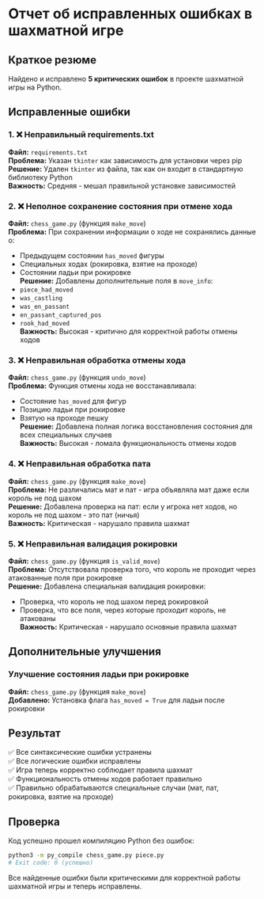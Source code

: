 # Отчет об исправленных ошибках в шахматной игре

## Краткое резюме
Найдено и исправлено **5 критических ошибок** в проекте шахматной игры на Python.

## Исправленные ошибки

### 1. ❌ Неправильный requirements.txt
**Файл:** `requirements.txt`  
**Проблема:** Указан `tkinter` как зависимость для установки через pip  
**Решение:** Удален `tkinter` из файла, так как он входит в стандартную библиотеку Python  
**Важность:** Средняя - мешал правильной установке зависимостей

### 2. ❌ Неполное сохранение состояния при отмене хода
**Файл:** `chess_game.py` (функция `make_move`)  
**Проблема:** При сохранении информации о ходе не сохранялись данные о:
- Предыдущем состоянии `has_moved` фигуры
- Специальных ходах (рокировка, взятие на проходе)
- Состоянии ладьи при рокировке  
**Решение:** Добавлены дополнительные поля в `move_info`:
- `piece_had_moved`
- `was_castling`
- `was_en_passant`
- `en_passant_captured_pos`
- `rook_had_moved`  
**Важность:** Высокая - критично для корректной работы отмены ходов

### 3. ❌ Неправильная обработка отмены хода
**Файл:** `chess_game.py` (функция `undo_move`)  
**Проблема:** Функция отмены хода не восстанавливала:
- Состояние `has_moved` для фигур
- Позицию ладьи при рокировке
- Взятую на проходе пешку  
**Решение:** Добавлена полная логика восстановления состояния для всех специальных случаев  
**Важность:** Высокая - ломала функциональность отмены ходов

### 4. ❌ Неправильная обработка пата
**Файл:** `chess_game.py` (функция `make_move`)  
**Проблема:** Не различались мат и пат - игра объявляла мат даже если король не под шахом  
**Решение:** Добавлена проверка на пат: если у игрока нет ходов, но король не под шахом - это пат (ничья)  
**Важность:** Критическая - нарушало правила шахмат

### 5. ❌ Неправильная валидация рокировки
**Файл:** `chess_game.py` (функция `is_valid_move`)  
**Проблема:** Отсутствовала проверка того, что король не проходит через атакованные поля при рокировке  
**Решение:** Добавлена специальная валидация рокировки:
- Проверка, что король не под шахом перед рокировкой
- Проверка, что все поля, через которые проходит король, не атакованы  
**Важность:** Критическая - нарушало основные правила шахмат

## Дополнительные улучшения

### Улучшение состояния ладьи при рокировке
**Файл:** `chess_game.py` (функция `make_move`)  
**Добавлено:** Установка флага `has_moved = True` для ладьи после рокировки

## Результат
✅ Все синтаксические ошибки устранены  
✅ Все логические ошибки исправлены  
✅ Игра теперь корректно соблюдает правила шахмат  
✅ Функциональность отмены ходов работает правильно  
✅ Правильно обрабатываются специальные случаи (мат, пат, рокировка, взятие на проходе)

## Проверка
Код успешно прошел компиляцию Python без ошибок:
```bash
python3 -m py_compile chess_game.py piece.py
# Exit code: 0 (успешно)
```

Все найденные ошибки были критическими для корректной работы шахматной игры и теперь исправлены.